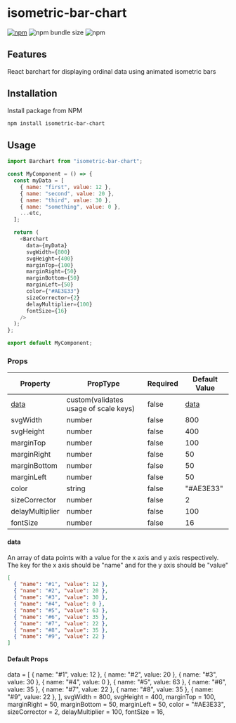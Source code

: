 # isometric-bar-chart

[![npm](https://img.shields.io/npm/v/isometric-bar-chart)](https://www.npmjs.com/package/isometric-bar-chart)
![npm bundle size](https://img.shields.io/bundlephobia/min/isometric-bar-chart)
![npm](https://img.shields.io/npm/l/isometric-bar-chart)

## Features

React barchart for displaying ordinal data using animated isometric bars

## Installation

Install package from NPM

```bash
npm install isometric-bar-chart
```

## Usage

```js
import Barchart from "isometric-bar-chart";

const MyComponent = () => {
  const myData = [
    { name: "first", value: 12 },
    { name: "second", value: 20 },
    { name: "third", value: 30 },
    { name: "something", value: 0 },
    ...etc,
  ];

  return (
    <Barchart
      data={myData}
      svgWidth={800}
      svgHeight={400}
      marginTop={100}
      marginRight={50}
      marginBottom={50}
      marginLeft={50}
      color={"#AE3E33"}
      sizeCorrector={2}
      delayMultiplier={100}
      fontSize={16}
    />
  );
};

export default MyComponent;
```

### Props

| Property        | PropType                              | Required | Default Value |
| --------------- | ------------------------------------- | -------- | ------------- |
| [data](#data)   | custom(validates usage of scale keys) | false    | [data](#data) |
| svgWidth        | number                                | false    | 800           |
| svgHeight       | number                                | false    | 400           |
| marginTop       | number                                | false    | 100           |
| marginRight     | number                                | false    | 50            |
| marginBottom    | number                                | false    | 50            |
| marginLeft      | number                                | false    | 50            |
| color           | string                                | false    | "#AE3E33"     |
| sizeCorrector   | number                                | false    | 2             |
| delayMultiplier | number                                | false    | 100           |
| fontSize        | number                                | false    | 16            |

#### data

An array of data points with a value for the x axis and y axis respectively. The key for the x axis should be "name" and for the y axis should be "value"

```json
[
  { "name": "#1", "value": 12 },
  { "name": "#2", "value": 20 },
  { "name": "#3", "value": 30 },
  { "name": "#4", "value": 0 },
  { "name": "#5", "value": 63 },
  { "name": "#6", "value": 35 },
  { "name": "#7", "value": 22 },
  { "name": "#8", "value": 35 },
  { "name": "#9", "value": 22 }
]
```

#### Default Props

data = [
{ name: "#1", value: 12 },
{ name: "#2", value: 20 },
{ name: "#3", value: 30 },
{ name: "#4", value: 0 },
{ name: "#5", value: 63 },
{ name: "#6", value: 35 },
{ name: "#7", value: 22 },
{ name: "#8", value: 35 },
{ name: "#9", value: 22 },
],
svgWidth = 800,
svgHeight = 400,
marginTop = 100,
marginRight = 50,
marginBottom = 50,
marginLeft = 50,
color = "#AE3E33",
sizeCorrector = 2,
delayMultiplier = 100,
fontSize = 16,
